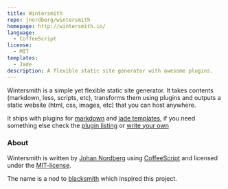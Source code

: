 ```yaml
---
title: Wintersmith
repo: jnordberg/wintersmith
homepage: http://wintersmith.io/
language:
  - CoffeeScript
license:
  - MIT
templates:
  - Jade
description: A flexible static site generator with awesome plugins.
---
```


Wintersmith is a simple yet flexible static site generator. It takes contents (markdown, less, scripts, etc), transforms them using plugins and outputs a static website (html, css, images, etc) that you can host anywhere.

It ships with plugins for [markdown](http://daringfireball.net/projects/markdown/) and [jade templates](https://github.com/visionmedia/jade), if you need something else check the [plugin listing](https://github.com/jnordberg/wintersmith/wiki/Plugins) or [write your own](https://github.com/jnordberg/wintersmith/wiki/Writing-plugins)

### About

Wintersmith is written by [Johan Nordberg](http://johan-nordberg.com) using [CoffeeScript](http://coffeescript.org/) and licensed under the [MIT-license](http://en.wikipedia.org/wiki/MIT_License).

The name is a nod to [blacksmith](/blacksmith.html) which inspired this project.
